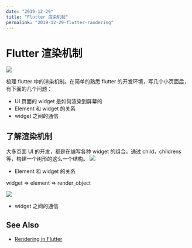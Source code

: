 ```yaml
---
date: "2019-12-29"
title: "Flutter 渲染机制"
permalink: "2019-12-29-flutter-randering"
---
```


# Flutter 渲染机制

![](https://raw.githubusercontent.com/flutter/engine/master/docs/flutter_overview.svg?sanitize=true)

梳理 flutter 中的渲染机制。在简单的熟悉 flutter 的开发环境，写几个小页面后，有下面的几个问题：

- UI 页面的 widget 是如何渲染到屏幕的
- Element 和 widget 的关系
- widget 之间的通信

## 了解渲染机制

大多页面 UI 的开发，都是在编写各种 widget 的组合。通过 child，childrens 等，构建一个树形的这么一个结构。
![](https://3.bp.blogspot.com/-aVRByYmE1Ew/XFJxLxXPgqI/AAAAAAAAAIU/ebGZcAwED_gYd0qIW-51IHxJ8P1ZZEFTwCK4BGAYYCw/s1600/Screenshot%2B2019-01-31%2Bat%2B9.23.08%2BAM.png)

- Element 和 widget 的关系

widget => element => render_object

![](https://pic4.zhimg.com/v2-c01860ba72b7c011dc7a2e705158c667.jpg)

- widget 之间的通信

## See Also

- [Rendering in Flutter](https://flutter.dev/docs/resources/rendering)

